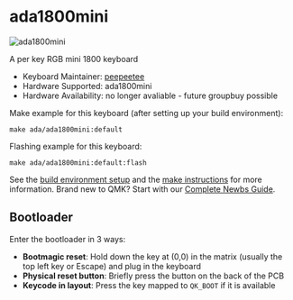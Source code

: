 # ada1800mini

![ada1800mini](https://i.imgur.com/87Rn2MJh.jpeg)

A per key RGB mini 1800 keyboard

* Keyboard Maintainer: [peepeetee](https://github.com/peepeetee)
* Hardware Supported: ada1800mini
* Hardware Availability: no longer avaliable - future groupbuy possible

Make example for this keyboard (after setting up your build environment):

    make ada/ada1800mini:default

Flashing example for this keyboard:

    make ada/ada1800mini:default:flash

See the [build environment setup](https://docs.qmk.fm/#/getting_started_build_tools) and the [make instructions](https://docs.qmk.fm/#/getting_started_make_guide) for more information. Brand new to QMK? Start with our [Complete Newbs Guide](https://docs.qmk.fm/#/newbs).

## Bootloader

Enter the bootloader in 3 ways:

* **Bootmagic reset**: Hold down the key at (0,0) in the matrix (usually the top left key or Escape) and plug in the keyboard
* **Physical reset button**: Briefly press the button on the back of the PCB
* **Keycode in layout**: Press the key mapped to `QK_BOOT` if it is available
